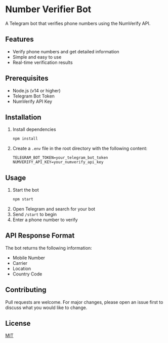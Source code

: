 # Number Verifier Bot

A Telegram bot that verifies phone numbers using the NumVerify API.

## Features
- Verify phone numbers and get detailed information
- Simple and easy to use
- Real-time verification results

## Prerequisites
- Node.js (v14 or higher)
- Telegram Bot Token
- NumVerify API Key

## Installation

1. Install dependencies
   ```bash
   npm install
   ```
2. Create a `.env` file in the root directory with the following content:
   ```
   TELEGRAM_BOT_TOKEN=your_telegram_bot_token
   NUMVERIFY_API_KEY=your_numverify_api_key
   ```

## Usage
1. Start the bot
   ```bash
   npm start
   ```
2. Open Telegram and search for your bot
3. Send `/start` to begin
4. Enter a phone number to verify

## API Response Format
The bot returns the following information:
- Mobile Number
- Carrier
- Location
- Country Code

## Contributing
Pull requests are welcome. For major changes, please open an issue first to discuss what you would like to change.

## License
[MIT](https://choosealicense.com/licenses/mit/)

